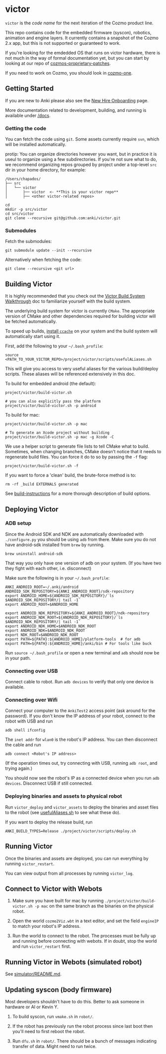 # victor

`victor` is the _code name_ for the next iteration of the Cozmo product line.

This repo contains code for the embedded firmware (syscon), robotics, animation and engine layers.
It currently contains a snapshot of the Cozmo 2.x app, but this is not supported or guaranteed to work.

If you're looking for the emdedded OS that runs on victor hardware, there is not much in the way of formal documentation yet, but you can start by looking at our repo of [cozmos-proprietary-patches](https://github.com/anki/cozmos-proprietary-patches).

If you need to work on Cozmo, you should look in [cozmo-one].

[cozmo-one]: https://github.com/anki/cozmo-one

## Getting Started

If you are new to Anki please also see the [New Hire Onboarding](https://ankiinc.atlassian.net/wiki/pages/viewpage.action?pageId=72614010) page.

More documentation related to development, building, and running is available under [/docs](/docs).

### Getting the code

You can fetch the code using `git`.  Some assets currently require `svn`, which will be installed automatically.

protip: You can organize directories however you want, but in practice it is useul to organize using a few subdirectories. If you're not sure what to do, we recommend organizing repos grouped by project under a top-level `src` dir in your home directory, for example:

```
/Users/chapados/
├── src
│   └── victor
│       ├── victor  <- **This is your victor repo**
│       ├── <other victor-related repos>
```

```
cd
mkdir -p src/victor
cd src/victor
git clone --recursive git@github.com:anki/victor.git
```

### Submodules
Fetch the submodules:

```
git submodule update --init --recursive
```

Alternatively when fetching the code:
```
git clone --recursive <git url>
```

## Building Victor

It is highly recommended that you check out the [Victor Build System Walkthrough](/docs/build-system-walkthrough.md) doc to familiarize yourself with the build system.

The underlying build system for victor is currently `CMake`.  The appropriate version of CMake and other dependencies required for building victor will be fetched automatically.

To speed up builds, [install `ccache`](docs/ccache.md) on your system and the build system will automatically start using it.

First, add the following to your `~/.bash_profile`:

```
source <PATH_TO_YOUR_VICTOR_REPO>/project/victor/scripts/usefulALiases.sh
```

This will give you access to very useful aliases for the various build/deploy scripts. These aliases will be referenced extensively in this doc.

To build for embedded android (the default):

```
project/victor/build-victor.sh

# you can also explicitly pass the platform
project/victor/build-victor.sh -p android
```

To build for mac:

```
project/victor/build-victor.sh -p mac

# To generate an Xcode project without building
project/victor/build-victor.sh -p mac -g Xcode -C
```

We use a helper script to generate file lists to tell CMake what to build. Sometimes, when changing branches, CMake doesn't notice that it needs to regenerate build files. You can force it do to so by passing the `-f` flag:

```
project/victor/build-victor.sh -f
```

If you want to force a 'clean' build, the brute-force method is to:

```
rm -rf _build EXTERNALS generated
```

See [build-instructions](docs/development/build-instructions.md) for a more thorough description of build options.

## Deploying Victor

### ADB setup

Since the Android SDK and NDK are automatically downloaded with `./configure.py` you should be using `adb` from there. Make sure you do not have android-sdk installed from `brew` by running. 

`brew uninstall android-sdk`

That way you only have one version of adb on your system. (If you have two they fight with each other, i.e. disconnect)

Make sure the following is in your `~/.bash_profile`:

```
ANKI_ANDROID_ROOT=~/.anki/android
ANDROID_SDK_REPOSITORY=${ANKI_ANDROID_ROOT}/sdk-repository
export ANDROID_HOME=${ANDROID_SDK_REPOSITORY}/`ls $ANDROID_SDK_REPOSITORY/| tail -1`
export ANDROID_ROOT=$ANDROID_HOME

export ANDROID_NDK_REPOSITORY=${ANKI_ANDROID_ROOT}/ndk-repository
export ANDROID_NDK_ROOT=${ANDROID_NDK_REPOSITORY}/`ls $ANDROID_NDK_REPOSITORY/| tail -1`
export ANDROID_NDK_HOME=$ANDROID_NDK_ROOT
export ANDROID_NDK=$ANDROID_NDK_ROOT
export NDK_ROOT=$ANDROID_NDK_ROOT
export PATH=${PATH}:${ANDROID_HOME}/platform-tools  # for adb
export PATH=${PATH}:${ANDROID_HOME}/anki/bin # For tools like buck
```

Run `source ~/.bash_profile` or open a new terminal and `adb` should now be in your path.

### Connecting over USB

Connect cable to robot. Run `adb devices` to verify that only one device is available.

### Connecting over Wifi

Connect your computer to the `AnkiTest2` access point (ask around for the password). If you don't know the IP address of your robot, connect to the robot with USB and run

```
adb shell ifconfig
```

The `inet addr` for `wlan0` is the robot's IP address. You can then disconnect the cable and run

```
adb connect <Robot's IP address>
```

(If the operation times out, try connecting with USB, running `adb root`, and trying again.)

You should now see the robot's IP as a connected device when you run `adb devices`. Disconnect USB if still connected.

### Deploying binaries and assets to physical robot

Run `victor_deploy` and `victor_assets` to deploy the binaries and asset files to the robot (see [usefulAliases.sh](project/victor/scripts/usefulALiases.sh) to see what these do).

If you want to deploy the release build, run

```
ANKI_BUILD_TYPES=Release ./project/victor/scripts/deploy.sh
```

## Running Victor

Once the binaries and assets are deployed, you can run everything by running `victor_restart`.

You can view output from all processes by running `victor_log`.

## Connect to Victor with Webots 

1. Make sure you have built for mac by running `./project/victor/build-victor.sh -p mac` on the same branch as the binaries on the physical robot.

1. Open the world `cozmo2Viz.wbt` in a text editor, and set the field `engineIP` to match your robot's IP address. 

1. Run the world to connect to the robot. The processes must be fully up and running before connecting with webots. If in doubt, stop the world and run `victor_restart` first.

## Running Victor in Webots (simulated robot)

See [simulator/README.md](simulator/README.md).

## Updating syscon (body firmware)

Most developers shouldn't have to do this. Better to ask someone in hardware or Al or Kevin Y.

1. To build syscon, run `vmake.sh` in `robot/`. 

1. If the robot has previously run the robot process since last boot then you'll need to first reboot the robot. 

1. Run `dfu.sh` in `robot/`. There should be a bunch of messages indicating transfer of data. Might need to run twice.
